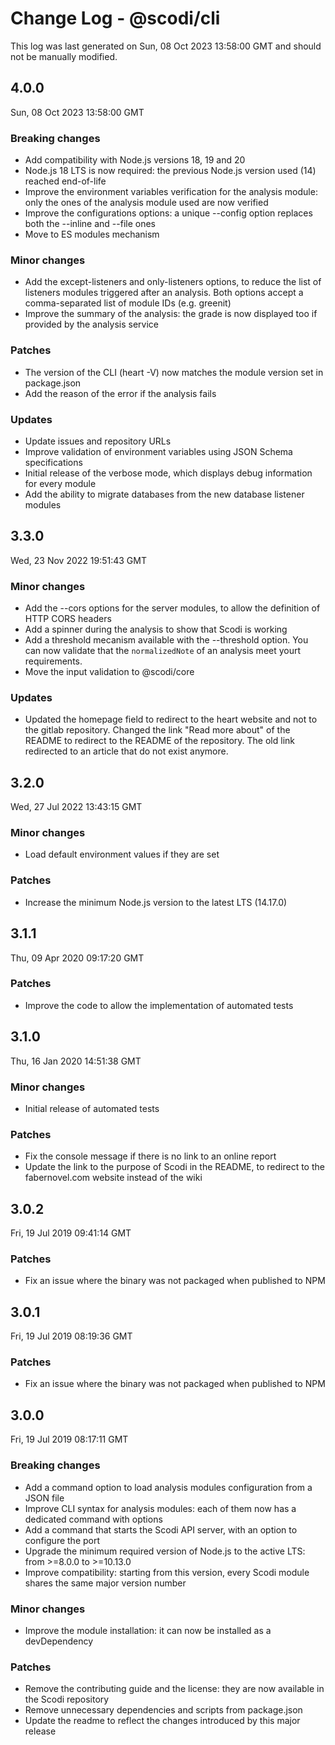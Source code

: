 # Change Log - @scodi/cli

This log was last generated on Sun, 08 Oct 2023 13:58:00 GMT and should not be manually modified.

## 4.0.0
Sun, 08 Oct 2023 13:58:00 GMT

### Breaking changes

- Add compatibility with Node.js versions 18, 19 and 20
- Node.js 18 LTS is now required: the previous Node.js version used (14) reached end-of-life
- Improve the environment variables verification for the analysis module: only the ones of the analysis module used are now verified
- Improve the configurations options: a unique --config option replaces both the --inline and --file ones
- Move to ES modules mechanism

### Minor changes

- Add the except-listeners and only-listeners options, to reduce the list of listeners modules triggered after an analysis. Both options accept a comma-separated list of module IDs (e.g. greenit)
- Improve the summary of the analysis: the grade is now displayed too if provided by the analysis service

### Patches

- The version of the CLI (heart -V) now matches the module version set in package.json
- Add the reason of the error if the analysis fails

### Updates

- Update issues and repository URLs
- Improve validation of environment variables using JSON Schema specifications
- Initial release of the verbose mode, which displays debug information for every module
- Add the ability to migrate databases from the new database listener modules

## 3.3.0
Wed, 23 Nov 2022 19:51:43 GMT

### Minor changes

- Add the --cors options for the server modules, to allow the definition of HTTP CORS headers
- Add a spinner during the analysis to show that Scodi is working
- Add a threshold mecanism available with the --threshold option. You can now validate that the `normalizedNote` of an analysis meet yourt requirements.
- Move the input validation to @scodi/core

### Updates

- Updated the homepage field to redirect to the heart website and not to the gitlab repository. Changed the link "Read more about" of the README to redirect to the README of the repository. The old link redirected to an article that do not exist anymore.

## 3.2.0
Wed, 27 Jul 2022 13:43:15 GMT

### Minor changes

- Load default environment values if they are set

### Patches

- Increase the minimum Node.js version to the latest LTS (14.17.0)

## 3.1.1
Thu, 09 Apr 2020 09:17:20 GMT

### Patches

- Improve the code to allow the implementation of automated tests

## 3.1.0
Thu, 16 Jan 2020 14:51:38 GMT

### Minor changes

- Initial release of automated tests

### Patches

- Fix the console message if there is no link to an online report
- Update the link to the purpose of Scodi in the README, to redirect to the fabernovel.com website instead of the wiki

## 3.0.2
Fri, 19 Jul 2019 09:41:14 GMT

### Patches

- Fix an issue where the binary was not packaged when published to NPM

## 3.0.1
Fri, 19 Jul 2019 08:19:36 GMT

### Patches

- Fix an issue where the binary was not packaged when published to NPM

## 3.0.0
Fri, 19 Jul 2019 08:17:11 GMT

### Breaking changes

- Add a command option to load analysis modules configuration from a JSON file
- Improve CLI syntax for analysis modules: each of them now has a dedicated command with options
- Add a command that starts the Scodi API server, with an option to configure the port
- Upgrade the minimum required version of Node.js to the active LTS: from >=8.0.0 to >=10.13.0
- Improve compatibility: starting from this version, every Scodi module shares the same major version number

### Minor changes

- Improve the module installation: it can now be installed as a devDependency

### Patches

- Remove the contributing guide and the license: they are now available in the Scodi repository
- Remove unnecessary dependencies and scripts from package.json
- Update the readme to reflect the changes introduced by this major release

